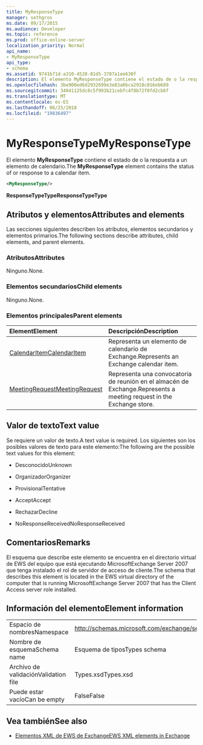 ```yaml
---
title: MyResponseType
manager: sethgros
ms.date: 09/17/2015
ms.audience: Developer
ms.topic: reference
ms.prod: office-online-server
localization_priority: Normal
api_name:
- MyResponseType
api_type:
- schema
ms.assetid: 9741b71d-a310-4520-81d5-3787a1ee630f
description: El elemento MyResponseType contiene el estado de o la respuesta a un elemento de calendario.
ms.openlocfilehash: 3be900ed6d2932699e3e83a0bca2918c016eb689
ms.sourcegitcommit: 34041125dc8c5f993b21cebfc4f8b72f0fd2cb6f
ms.translationtype: MT
ms.contentlocale: es-ES
ms.lasthandoff: 06/25/2018
ms.locfileid: "19836497"
---
```

# <a name="myresponsetype"></a><span data-ttu-id="a12a9-103">MyResponseType</span><span class="sxs-lookup"><span data-stu-id="a12a9-103">MyResponseType</span></span>

<span data-ttu-id="a12a9-104">El elemento **MyResponseType** contiene el estado de o la respuesta a un elemento de calendario.</span><span class="sxs-lookup"><span data-stu-id="a12a9-104">The **MyResponseType** element contains the status of or response to a calendar item.</span></span> 
  
```xml
<MyResponseType/>
```

 <span data-ttu-id="a12a9-105">**ResponseTypeType**</span><span class="sxs-lookup"><span data-stu-id="a12a9-105">**ResponseTypeType**</span></span>
## <a name="attributes-and-elements"></a><span data-ttu-id="a12a9-106">Atributos y elementos</span><span class="sxs-lookup"><span data-stu-id="a12a9-106">Attributes and elements</span></span>

<span data-ttu-id="a12a9-107">Las secciones siguientes describen los atributos, elementos secundarios y elementos primarios.</span><span class="sxs-lookup"><span data-stu-id="a12a9-107">The following sections describe attributes, child elements, and parent elements.</span></span>
  
### <a name="attributes"></a><span data-ttu-id="a12a9-108">Atributos</span><span class="sxs-lookup"><span data-stu-id="a12a9-108">Attributes</span></span>

<span data-ttu-id="a12a9-109">Ninguno.</span><span class="sxs-lookup"><span data-stu-id="a12a9-109">None.</span></span>
  
### <a name="child-elements"></a><span data-ttu-id="a12a9-110">Elementos secundarios</span><span class="sxs-lookup"><span data-stu-id="a12a9-110">Child elements</span></span>

<span data-ttu-id="a12a9-111">Ninguno.</span><span class="sxs-lookup"><span data-stu-id="a12a9-111">None.</span></span>
  
### <a name="parent-elements"></a><span data-ttu-id="a12a9-112">Elementos principales</span><span class="sxs-lookup"><span data-stu-id="a12a9-112">Parent elements</span></span>

|<span data-ttu-id="a12a9-113">**Element**</span><span class="sxs-lookup"><span data-stu-id="a12a9-113">**Element**</span></span>|<span data-ttu-id="a12a9-114">**Descripción**</span><span class="sxs-lookup"><span data-stu-id="a12a9-114">**Description**</span></span>|
|:-----|:-----|
|[<span data-ttu-id="a12a9-115">CalendarItem</span><span class="sxs-lookup"><span data-stu-id="a12a9-115">CalendarItem</span></span>](calendaritem.md) <br/> |<span data-ttu-id="a12a9-116">Representa un elemento de calendario de Exchange.</span><span class="sxs-lookup"><span data-stu-id="a12a9-116">Represents an Exchange calendar item.</span></span>  <br/> |
|[<span data-ttu-id="a12a9-117">MeetingRequest</span><span class="sxs-lookup"><span data-stu-id="a12a9-117">MeetingRequest</span></span>](meetingrequest.md) <br/> |<span data-ttu-id="a12a9-118">Representa una convocatoria de reunión en el almacén de Exchange.</span><span class="sxs-lookup"><span data-stu-id="a12a9-118">Represents a meeting request in the Exchange store.</span></span>  <br/> |
   
## <a name="text-value"></a><span data-ttu-id="a12a9-119">Valor de texto</span><span class="sxs-lookup"><span data-stu-id="a12a9-119">Text value</span></span>

<span data-ttu-id="a12a9-120">Se requiere un valor de texto.</span><span class="sxs-lookup"><span data-stu-id="a12a9-120">A text value is required.</span></span> <span data-ttu-id="a12a9-121">Los siguientes son los posibles valores de texto para este elemento:</span><span class="sxs-lookup"><span data-stu-id="a12a9-121">The following are the possible text values for this element:</span></span>
  
- <span data-ttu-id="a12a9-122">Desconocido</span><span class="sxs-lookup"><span data-stu-id="a12a9-122">Unknown</span></span>
    
- <span data-ttu-id="a12a9-123">Organizador</span><span class="sxs-lookup"><span data-stu-id="a12a9-123">Organizer</span></span>
    
- <span data-ttu-id="a12a9-124">Provisional</span><span class="sxs-lookup"><span data-stu-id="a12a9-124">Tentative</span></span>
    
- <span data-ttu-id="a12a9-125">Accept</span><span class="sxs-lookup"><span data-stu-id="a12a9-125">Accept</span></span>
    
- <span data-ttu-id="a12a9-126">Rechazar</span><span class="sxs-lookup"><span data-stu-id="a12a9-126">Decline</span></span>
    
- <span data-ttu-id="a12a9-127">NoResponseReceived</span><span class="sxs-lookup"><span data-stu-id="a12a9-127">NoResponseReceived</span></span>
    
## <a name="remarks"></a><span data-ttu-id="a12a9-128">Comentarios</span><span class="sxs-lookup"><span data-stu-id="a12a9-128">Remarks</span></span>

<span data-ttu-id="a12a9-129">El esquema que describe este elemento se encuentra en el directorio virtual de EWS del equipo que está ejecutando MicrosoftExchange Server 2007 que tenga instalado el rol de servidor de acceso de cliente.</span><span class="sxs-lookup"><span data-stu-id="a12a9-129">The schema that describes this element is located in the EWS virtual directory of the computer that is running MicrosoftExchange Server 2007 that has the Client Access server role installed.</span></span>
  
## <a name="element-information"></a><span data-ttu-id="a12a9-130">Información del elemento</span><span class="sxs-lookup"><span data-stu-id="a12a9-130">Element information</span></span>

|||
|:-----|:-----|
|<span data-ttu-id="a12a9-131">Espacio de nombres</span><span class="sxs-lookup"><span data-stu-id="a12a9-131">Namespace</span></span>  <br/> |http://schemas.microsoft.com/exchange/services/2006/types  <br/> |
|<span data-ttu-id="a12a9-132">Nombre de esquema</span><span class="sxs-lookup"><span data-stu-id="a12a9-132">Schema name</span></span>  <br/> |<span data-ttu-id="a12a9-133">Esquema de tipos</span><span class="sxs-lookup"><span data-stu-id="a12a9-133">Types schema</span></span>  <br/> |
|<span data-ttu-id="a12a9-134">Archivo de validación</span><span class="sxs-lookup"><span data-stu-id="a12a9-134">Validation file</span></span>  <br/> |<span data-ttu-id="a12a9-135">Types.xsd</span><span class="sxs-lookup"><span data-stu-id="a12a9-135">Types.xsd</span></span>  <br/> |
|<span data-ttu-id="a12a9-136">Puede estar vacío</span><span class="sxs-lookup"><span data-stu-id="a12a9-136">Can be empty</span></span>  <br/> |<span data-ttu-id="a12a9-137">False</span><span class="sxs-lookup"><span data-stu-id="a12a9-137">False</span></span>  <br/> |
   
## <a name="see-also"></a><span data-ttu-id="a12a9-138">Vea también</span><span class="sxs-lookup"><span data-stu-id="a12a9-138">See also</span></span>



- [<span data-ttu-id="a12a9-139">Elementos XML de EWS de Exchange</span><span class="sxs-lookup"><span data-stu-id="a12a9-139">EWS XML elements in Exchange</span></span>](ews-xml-elements-in-exchange.md)

